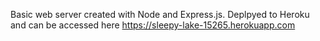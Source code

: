 Basic web server created with Node and Express.js. Deplpyed to Heroku and can be accessed here https://sleepy-lake-15265.herokuapp.com

